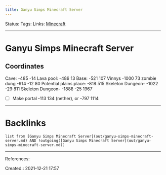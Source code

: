 ```yaml
---
title: Ganyu Simps Minecraft Server
---
```

Status: 
Tags: 
Links: [Minecraft](out/minecraft.md)
___
# Ganyu Simps Minecraft Server
## Coordinates
Cave: -485 -14
Lava pool: -489 13
Base: -521 107
Vinnys -1000 73
zombie dung -914 -12 80
Potential plains place: -818 515
Skeleton Dungeon- -1022 -29 811
Skeleton Dungeon- -1888 -25 1967

- [ ] Make portal -113 134 (nether), or -797 1114
___
# Backlinks
```dataview
list from [Ganyu Simps Minecraft Server](out/ganyu-simps-minecraft-server.md) AND !outgoing([Ganyu Simps Minecraft Server](out/ganyu-simps-minecraft-server.md))
```
___
References:

Created:: 2021-12-21 17:57
